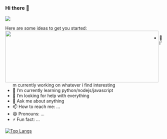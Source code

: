 ### Hi there 👋

<!--
**Aerglonus/Aerglonus** is a ✨ _special_ ✨ repository because its `README.md` (this file) appears on your GitHub profile. -->
<p> <img src="![Anurag's GitHub stats](https://github-readme-stats.vercel.app/api?username=Aerglonus&show_icons=true&theme=buefy)"/> </p>
Here are some ideas to get you started:
  <img align="left" width="490" height="165" src="https://github-readme-stats.vercel.app/api?username=MrStanDu33&show_icons=true&hide_border=false&line_height=20&title_color=f69673&icon_color=1b93c9&show_owner=true"/>

- 🔭 I’m currently working on whatever i find interesting
- 🌱 I’m currently learning python/nodejs/javascript   
- 🤔 I’m looking for help with everything
- 💬 Ask me about anything
- 📫 How to reach me: ...
- 😄 Pronouns: ...
- ⚡ Fun fact: ...




[![Top Langs](https://github-readme-stats.vercel.app/api/top-langs/?username=anuraghazra&layout=compact)](https://github.com/anuraghazra/github-readme-stats)


